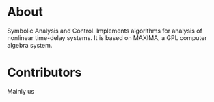 # About
Symbolic Analysis and Control.  Implements algorithms for analysis of nonlinear time-delay systems. It is based on MAXIMA, a GPL computer algebra system.

# Contributors
Mainly us

# 
